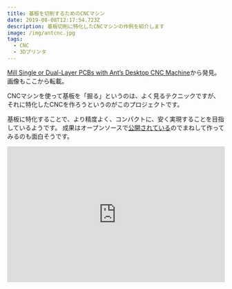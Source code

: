 ```yaml
---
title: 基板を切削するためのCNCマシン
date: 2019-08-08T12:17:54.723Z
description: 基板切削に特化したCNCマシンの作例を紹介します
image: /img/antcnc.jpg
tags:
  - CNC
  - 3Dプリンタ
---
```

[Mill Single or Dual-Layer PCBs with Ant’s Desktop CNC Machine](https://blog.hackster.io/mill-single-or-dual-layer-pcbs-with-ants-desktop-cnc-machine-280d5b103540)から発見。画像もここから転載。

CNCマシンを使って基板を「掘る」というのは、よく見るテクニックですが、それに特化したCNCを作ろうというのがこのプロジェクトです。

基板に特化することで、より精度よく、コンパクトに、安く実現することを目指しているようです。
成果はオープンソースで[公開されている](https://bitbucket.org/compactpcbmaker/cpcbm/src/master/)のでまねして作ってみるのも面白そうです。

<iframe width="100%" height="315" src="https://www.youtube.com/embed/BjSKQNicTjo" frameborder="0" allow="accelerometer; autoplay; encrypted-media; gyroscope; picture-in-picture" allowfullscreen></iframe>
